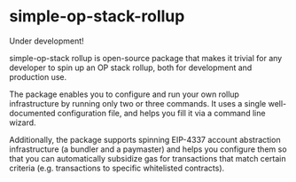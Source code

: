 # simple-op-stack-rollup

Under development!

simple-op-stack rollup is open-source package that makes it trivial for any
developer to spin up an OP stack rollup, both for development and production
use.

The package enables you to configure and run your own rollup infrastructure by
running only two or three commands. It uses a single well-documented
configuration file, and helps you fill it via a command line wizard.

Additionally, the package supports spinning EIP-4337 account abstraction
infrastructure (a bundler and a paymaster) and helps you configure them so that
you can automatically subsidize gas for transactions that match certain criteria
(e.g. transactions to specific whitelisted contracts).
